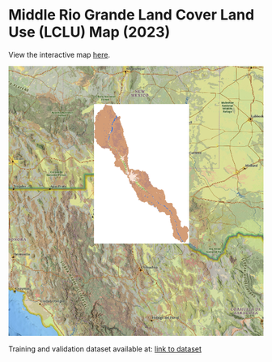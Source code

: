 # Middle Rio Grande Land Cover Land Use (LCLU) Map (2023)

View the interactive map [here](https://asu.maps.arcgis.com/home/webmap/viewer.html?webmap=7a58581ed3a142dab961bd18f0d0aa11).

![Interactive Map](https://github.com/waterdmd/Semantic_segmentation_for_LCLUC/blob/main/images/MAP.jpg)

Training and validation dataset available at: [link to dataset](https://www.kaggle.com/datasets/rssamanebrahimi/multi-temporal-landsat8-imagery-for-lcluc/data)
